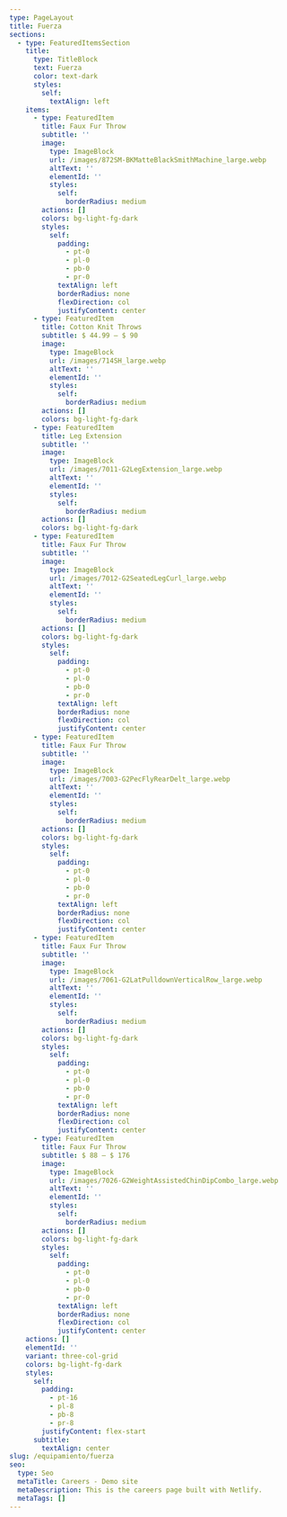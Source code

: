 ```yaml
---
type: PageLayout
title: Fuerza
sections:
  - type: FeaturedItemsSection
    title:
      type: TitleBlock
      text: Fuerza
      color: text-dark
      styles:
        self:
          textAlign: left
    items:
      - type: FeaturedItem
        title: Faux Fur Throw
        subtitle: ''
        image:
          type: ImageBlock
          url: /images/872SM-BKMatteBlackSmithMachine_large.webp
          altText: ''
          elementId: ''
          styles:
            self:
              borderRadius: medium
        actions: []
        colors: bg-light-fg-dark
        styles:
          self:
            padding:
              - pt-0
              - pl-0
              - pb-0
              - pr-0
            textAlign: left
            borderRadius: none
            flexDirection: col
            justifyContent: center
      - type: FeaturedItem
        title: Cotton Knit Throws
        subtitle: $ 44.99 – $ 90
        image:
          type: ImageBlock
          url: /images/714SH_large.webp
          altText: ''
          elementId: ''
          styles:
            self:
              borderRadius: medium
        actions: []
        colors: bg-light-fg-dark
      - type: FeaturedItem
        title: Leg Extension
        subtitle: ''
        image:
          type: ImageBlock
          url: /images/7011-G2LegExtension_large.webp
          altText: ''
          elementId: ''
          styles:
            self:
              borderRadius: medium
        actions: []
        colors: bg-light-fg-dark
      - type: FeaturedItem
        title: Faux Fur Throw
        subtitle: ''
        image:
          type: ImageBlock
          url: /images/7012-G2SeatedLegCurl_large.webp
          altText: ''
          elementId: ''
          styles:
            self:
              borderRadius: medium
        actions: []
        colors: bg-light-fg-dark
        styles:
          self:
            padding:
              - pt-0
              - pl-0
              - pb-0
              - pr-0
            textAlign: left
            borderRadius: none
            flexDirection: col
            justifyContent: center
      - type: FeaturedItem
        title: Faux Fur Throw
        subtitle: ''
        image:
          type: ImageBlock
          url: /images/7003-G2PecFlyRearDelt_large.webp
          altText: ''
          elementId: ''
          styles:
            self:
              borderRadius: medium
        actions: []
        colors: bg-light-fg-dark
        styles:
          self:
            padding:
              - pt-0
              - pl-0
              - pb-0
              - pr-0
            textAlign: left
            borderRadius: none
            flexDirection: col
            justifyContent: center
      - type: FeaturedItem
        title: Faux Fur Throw
        subtitle: ''
        image:
          type: ImageBlock
          url: /images/7061-G2LatPulldownVerticalRow_large.webp
          altText: ''
          elementId: ''
          styles:
            self:
              borderRadius: medium
        actions: []
        colors: bg-light-fg-dark
        styles:
          self:
            padding:
              - pt-0
              - pl-0
              - pb-0
              - pr-0
            textAlign: left
            borderRadius: none
            flexDirection: col
            justifyContent: center
      - type: FeaturedItem
        title: Faux Fur Throw
        subtitle: $ 88 – $ 176
        image:
          type: ImageBlock
          url: /images/7026-G2WeightAssistedChinDipCombo_large.webp
          altText: ''
          elementId: ''
          styles:
            self:
              borderRadius: medium
        actions: []
        colors: bg-light-fg-dark
        styles:
          self:
            padding:
              - pt-0
              - pl-0
              - pb-0
              - pr-0
            textAlign: left
            borderRadius: none
            flexDirection: col
            justifyContent: center
    actions: []
    elementId: ''
    variant: three-col-grid
    colors: bg-light-fg-dark
    styles:
      self:
        padding:
          - pt-16
          - pl-8
          - pb-8
          - pr-8
        justifyContent: flex-start
      subtitle:
        textAlign: center
slug: /equipamiento/fuerza
seo:
  type: Seo
  metaTitle: Careers - Demo site
  metaDescription: This is the careers page built with Netlify.
  metaTags: []
---
```

